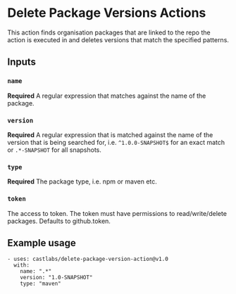 # Delete Package Versions Actions

This action finds organisation packages that are linked to the 
repo the action is executed in and deletes versions that match the 
specified patterns.

## Inputs

### `name`

**Required** A regular expression that matches against the name of the
package.

### `version`

**Required** A regular expression that is matched against the name of the
version that is being searched for, i.e. `^1.0.0-SNAPSHOT$` for an exact match
or `.*-SNAPSHOT` for all snapshots.

### `type`

**Required** The package type, i.e. npm or maven etc.

### `token`

The access to token. The token must have permissions to read/write/delete 
packages. Defaults to github.token.

## Example usage

```
- uses: castlabs/delete-package-version-action@v1.0
  with:
    name: ".*"
    version: "1.0-SNAPSHOT"
    type: "maven"
